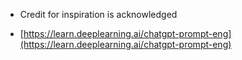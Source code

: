 * Credit for inspiration is acknowledged

* [https://learn.deeplearning.ai/chatgpt-prompt-eng](https://learn.deeplearning.ai/chatgpt-prompt-eng)